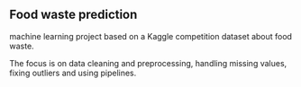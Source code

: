 ## Food waste prediction
machine learning project based on a Kaggle competition dataset about food waste.

The focus is on data cleaning and preprocessing, handling missing values, fixing outliers
and using pipelines.

